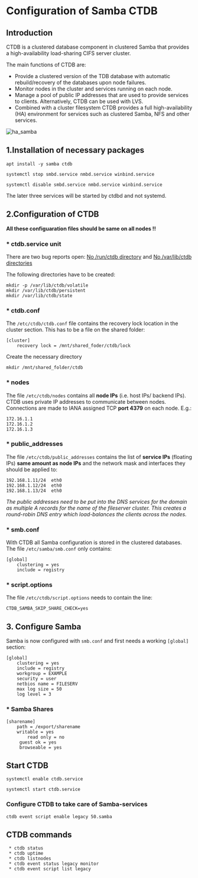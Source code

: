 # Configuration of Samba CTDB 

## Introduction

CTDB is a clustered database component in clustered Samba that provides a high-availability load-sharing CIFS server cluster.

The main functions of CTDB are:

* Provide a clustered version of the TDB database with automatic rebuild/recovery of the databases upon node failures.
* Monitor nodes in the cluster and services running on each node.
* Manage a pool of public IP addresses that are used to provide services to clients. Alternatively, CTDB can be used with LVS.
* Combined with a cluster filesystem CTDB provides a full high-availability (HA) environment for services such as clustered Samba, NFS and other services.



![ha_samba](https://github.com/user-attachments/assets/b3826b2d-aa11-4ff6-8ef8-bb4e004cb11b)





## 1.Installation of necessary packages

	apt install -y samba ctdb 
	
	systemctl stop smbd.service nmbd.service winbind.service
	
	systemctl disable smbd.service nmbd.service winbind.service

The later three services will be started by ctdbd and not systemd.


## 2.Configuration of CTDB

**All these configuaration files should be same on all nodes !!**

### * ctdb.service unit


There are two bug reports open: [No /run/ctdb directory](https://bugs.launchpad.net/ubuntu/+source/ctdb/+bug/1821775) and [No /var/lib/ctdb directories](https://bugs.launchpad.net/ubuntu/+source/ctdb/+bug/1828799)

The following directories have to be created:

	mkdir -p /var/lib/ctdb/volatile
	mkdir /var/lib/ctdb/persistent
	mkdir /var/lib/ctdb/state

### * ctdb.conf

The `/etc/ctdb/ctdb.conf` file contains the recovery lock location in the cluster section. This has to be a file on the shared folder:

	[cluster]
		recovery lock = /mnt/shared_foder/ctdb/lock

Create the necessary directory

	mkdir /mnt/shared_folder/ctdb

### * nodes

The file `/etc/ctdb/nodes` contains all **node IPs** (i.e. host IPs/ backend IPs). CTDB uses private IP addresses to communicate between nodes. Connections are made to IANA assigned TCP **port 4379** on each node. E.g.:

		
    172.16.1.1
  	172.16.1.2
  	172.16.1.3

### * public_addresses

The file `/etc/ctdb/public_addresses` contains the list of **service IPs** (floating IPs) **same amount as node IPs** and the network mask and interfaces they should be applied to:

	192.168.1.11/24  eth0
	192.168.1.12/24  eth0
	192.168.1.13/24  eth0

*The public addresses need to be put into the DNS services for the domain as multiple A records for the name of the fileserver cluster. This creates a round-robin DNS entry which load-balances the clients across the nodes.*

### * smb.conf

With CTDB all Samba configuration is stored in the clustered databases. The file `/etc/samba/smb.conf` only contains:

	[global]
		clustering = yes
		include = registry

### * script.options

The file `/etc/ctdb/script.options` needs to contain the line:

	CTDB_SAMBA_SKIP_SHARE_CHECK=yes
	

## 3. Configure Samba

Samba is now configured with `smb.conf` and first needs a working `[global]` section:


	[global]
  		clustering = yes
  		include = registry
		workgroup = EXAMPLE
		security = user
		netbios name = FILESERV
		max log size = 50
		log level = 3


### * Samba Shares


	[sharename]
		path = /export/sharename
		writable = yes
    		read only = no
   		 guest ok = yes
   		 browseable = yes


## Start CTDB 

	systemctl enable ctdb.service
	
	systemctl start ctdb.service

### Configure CTDB to take care of Samba-services

    ctdb event script enable legacy 50.samba

## CTDB commands

```
 * ctdb status
 * ctdb uptime
 * ctdb listnodes
 * ctdb event status legacy monitor
 * ctdb event script list legacy
```
